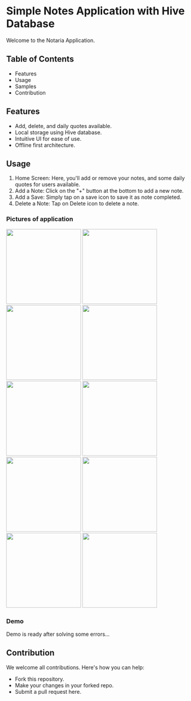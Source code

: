 # Simple Notes Application with Hive Database

Welcome to the Notaria Application.

## Table of Contents
- Features
- Usage
- Samples
- Contribution

## Features
- Add, delete, and daily quotes available.
- Local storage using Hive database.
- Intuitive UI for ease of use.
- Offline first architecture.

## Usage
1. Home Screen: Here, you'll add or remove your notes, and some daily quotes for users  available.
2. Add a Note: Click on the "+" button at the bottom to add a new note.
3. Add a Save: Simply tap on a save icon to save it as note completed.
4. Delete a Note: Tap on Delete icon to delete a note.

### Pictures of application 


<img src="https://github.com/patelneel9080/Notaria-Notes-App/assets/136300996/4b632e5a-da89-47a4-aa2e-99854c4100a9)" width = "200"/>
<img src ="https://github.com/patelneel9080/Notaria-Notes-App/assets/136300996/0ff91474-781d-452d-a653-36b785bf3040)" width = "200"/>
<img src= "https://github.com/patelneel9080/Notaria-Notes-App/assets/136300996/83a5f2a7-cee7-40b7-8ea4-5274e4950291)" width = "200/">
<img src="https://github.com/patelneel9080/Notaria-Notes-App/assets/136300996/75686d6d-7566-4545-b8ec-53668e13fc9a)" width="200/">
<img src="https://github.com/patelneel9080/Notaria-Notes-App/assets/136300996/71b4998f-4197-4395-9427-353312a60ce6)" width="200/">
<img src="https://github.com/patelneel9080/Notaria-Notes-App/assets/136300996/d5eb8eae-8458-4617-b6a0-cb73ea135705)" width = "200/">
<img src= "https://github.com/patelneel9080/Notaria-Notes-App/assets/136300996/84a27f36-d444-4a80-9262-05798e580248)" width = "200/">
<img src="https://github.com/patelneel9080/Notaria-Notes-App/assets/136300996/7858c1c9-f6da-4904-8580-b5d134cdea09)" width = "200/">
<img src="https://github.com/patelneel9080/Notaria-Notes-App/assets/136300996/3ebbd524-056d-48c2-820d-13c959393270)" width = "200/">
<img src="https://github.com/patelneel9080/Notaria-Notes-App/assets/136300996/655a1c3b-0cc1-47c5-86db-0a66f742d1fc)" width="200/">








### Demo
Demo is ready after solving some errors...

## Contribution
We welcome all contributions. Here's how you can help:

- Fork this repository.
- Make your changes in your forked repo.
- Submit a pull request here.


